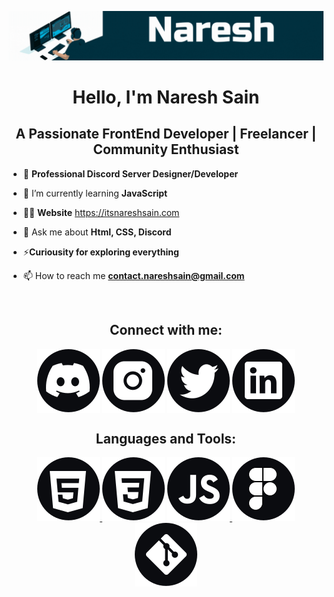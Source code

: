 ![MaterHead](https://github.com/itsnareshsain/itsnareshsain/blob/main/assets/icons/banner.gif)
<h1 align="center">Hello, I'm Naresh Sain</h1>
<h2 align="center">A Passionate FrontEnd Developer | Freelancer | Community Enthusiast</h2>

- 🌟 **Professional Discord Server Designer/Developer**

- 🌱 I’m currently learning **JavaScript**

- 👨‍💻 **Website** https://itsnareshsain.com

- 💬 Ask me about **Html, CSS, Discord**

- ⚡**Curiousity for exploring everything**

- 📫 How to reach me **contact.nareshsain@gmail.com**

</br>
<h2 align="center">Connect with me:</h2>
<p align="center">
<a href="https://discord.gg/8UbA9qdHeD" target="blank"><img align="center" src="./assets/icons/discordicon.svg" alt="itsnareshsain" /></a>
<a href="https://instagram.com/itsnareshsain" target="blank"><img align="center" src="./assets/icons/instagramicon.svg" alt="itsnareshsain" /></a>
<a href="https://twitter.com/itsnareshsain" target="blank"><img align="center" src="./assets/icons/twittericon.svg" alt="itsnareshsain" /></a>
<a href="https://linkedin.com/in/itsnareshsain" target="blank"><img align="center" src="./assets/icons/linkedinicon.svg" alt="itsnareshsain" /></a>
</p>


<h2 align="center">Languages and Tools:</h2>
<p align="center">
<a href="https://www.w3schools.com/html/" target="_blank" rel="noreferrer"> <img src="./assets/icons/html.svg" alt="html5"/> </a> 
<a href="https://www.w3schools.com/css/" target="_blank" rel="noreferrer"><img src="./assets/icons/CSS.svg" alt="css3"/></a>
<a href="https://developer.mozilla.org/en-US/docs/Web/JavaScript" target="_blank" rel="noreferrer"><img src="./assets/icons/javascript.svg" alt="javascript"/> </a> 
<a href="https://www.figma.com/" target="_blank" rel="noreferrer"> <img src="./assets/icons/figma.svg" alt="figma"/> </a> 
<a href="https://git-scm.com/" target="_blank" rel="noreferrer"> <img src="./assets/icons/git.svg" alt="git"/> </a>  
</p>
